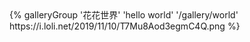 <div class="gallery-group-main">
{% galleryGroup '花花世界' 'hello world' '/gallery/world' https://i.loli.net/2019/11/10/T7Mu8Aod3egmC4Q.png %}
</div>
